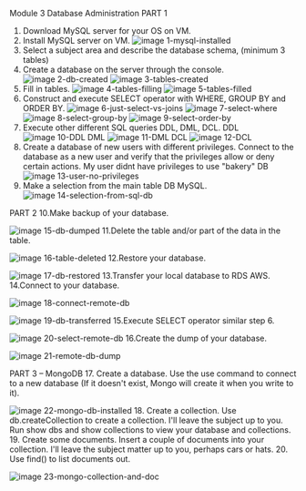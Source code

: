 Module 3 Database Administration
PART 1
1. Download MySQL server for your OS on VM.
2. Install MySQL server on VM.
![image 1-mysql-installed](/2_db/Screenshots/1-mysql-installed.jpg?raw=true)
3. Select a subject area and describe the database schema, (minimum 3 tables)
4. Create a database on the server through the console.
![image 2-db-created](/2_db/Screenshots/2-db-created.jpg)
![image 3-tables-created](/2_db/Screenshots/3-tables-created.jpg)
5. Fill in tables.
![image 4-tables-filling](/2_db/Screenshots/4-tables-filling.jpg)
![image 5-tables-filled](/2_db/Screenshots/5-tables-filled.jpg)
6. Construct and execute SELECT operator with WHERE, GROUP BY and ORDER BY.
![image 6-just-select-vs-joins](/2_db/Screenshots/6-just-select-vs-joins.jpg)
![image 7-select-where](/2_db/Screenshots/7-select-where.jpg)
![image 8-select-group-by](/2_db/Screenshots/8-select-group-by.jpg)
![image 9-select-order-by](/2_db/Screenshots/9-select-order-by.jpg)
7. Execute other different SQL queries DDL, DML, DCL.
DDL
![image 10-DDL](/2_db/Screenshots/10-DDL.jpg)
DML
![image 11-DML](/2_db/Screenshots/11-DML.jpg)
DCL
![image 12-DCL](/2_db/Screenshots/12-DCL.jpg)
8. Create a database of new users with different privileges. Connect to the
database as a new user and verify that the privileges allow or deny certain
actions.
My user didnt have privileges to use "bakery" DB
![image 13-user-no-privileges](/2_db/Screenshots/13-user-no-privileges.jpg)
9. Make a selection from the main table DB MySQL.
![image 14-selection-from-sql-db](/2_db/Screenshots/14-selection-from-sql-db.jpg)


PART 2
10.Make backup of your database.

![image 15-db-dumped](/2_db/Screenshots/15-db-dumped.jpg)
11.Delete the table and/or part of the data in the table.

![image 16-table-deleted](/2_db/Screenshots/16-table-deleted.jpg)
12.Restore your database.

![image 17-db-restored](/2_db/Screenshots/17-db-restored.jpg)
13.Transfer your local database to RDS AWS.
14.Connect to your database.

![image 18-connect-remote-db](/2_db/Screenshots/18-connect-remote-db.jpg)

![image 19-db-transferred](/2_db/Screenshots/19-db-transferred.jpg)
15.Execute SELECT operator similar step 6.

![image 20-select-remote-db](/2_db/Screenshots/20-select-remote-db.jpg)
16.Create the dump of your database.

![image 21-remote-db-dump](/2_db/Screenshots/21-remote-db-dump.jpg)


PART 3 – MongoDB
17. Create a database. Use the use command to connect to a new database (If it
doesn't exist, Mongo will create it when you write to it).

![image 22-mongo-db-installed](/2_db/Screenshots/22-mongo-db-installed.jpg)
18. Create a collection. Use db.createCollection to create a collection. I'll leave the subject up to you. Run show dbs and show collections to view your database and collections.
19. Create some documents. Insert a couple of documents into your collection. I'll leave the subject matter up to you, perhaps cars or hats.
20. Use find() to list documents out.

![image 23-mongo-collection-and-doc](/2_db/Screenshots/23-mongo-collection-and-doc.jpg)